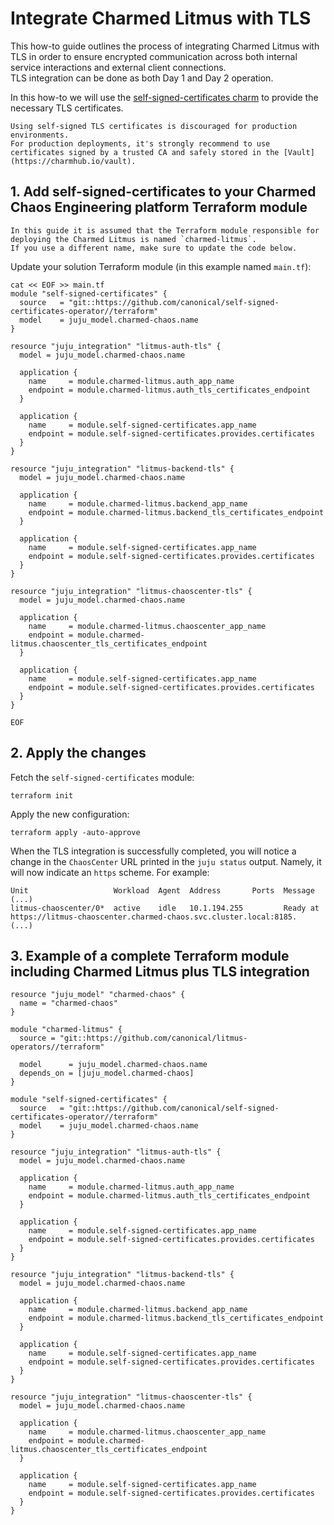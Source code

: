 # Integrate Charmed Litmus with TLS

This how-to guide outlines the process of integrating Charmed Litmus with TLS in order to ensure encrypted communication across both internal service interactions and external client connections.<br>
TLS integration can be done as both Day 1 and Day 2 operation.

In this how-to we will use the [self-signed-certificates charm] to provide the necessary TLS certificates.

```{note}
Using self-signed TLS certificates is discouraged for production environments.
For production deployments, it's strongly recommend to use certificates signed by a trusted CA and safely stored in the [Vault](https://charmhub.io/vault). 
```

## 1. Add self-signed-certificates to your Charmed Chaos Engineering platform Terraform module

```{note}
In this guide it is assumed that the Terraform module responsible for deploying the Charmed Litmus is named `charmed-litmus`.
If you use a different name, make sure to update the code below.
```

Update your solution Terraform module (in this example named `main.tf`):

```shell
cat << EOF >> main.tf
module "self-signed-certificates" {
  source   = "git::https://github.com/canonical/self-signed-certificates-operator//terraform"
  model    = juju_model.charmed-chaos.name
}

resource "juju_integration" "litmus-auth-tls" {
  model = juju_model.charmed-chaos.name

  application {
    name     = module.charmed-litmus.auth_app_name
    endpoint = module.charmed-litmus.auth_tls_certificates_endpoint
  }

  application {
    name     = module.self-signed-certificates.app_name
    endpoint = module.self-signed-certificates.provides.certificates
  }
}

resource "juju_integration" "litmus-backend-tls" {
  model = juju_model.charmed-chaos.name

  application {
    name     = module.charmed-litmus.backend_app_name
    endpoint = module.charmed-litmus.backend_tls_certificates_endpoint
  }

  application {
    name     = module.self-signed-certificates.app_name
    endpoint = module.self-signed-certificates.provides.certificates
  }
}

resource "juju_integration" "litmus-chaoscenter-tls" {
  model = juju_model.charmed-chaos.name

  application {
    name     = module.charmed-litmus.chaoscenter_app_name
    endpoint = module.charmed-litmus.chaoscenter_tls_certificates_endpoint
  }

  application {
    name     = module.self-signed-certificates.app_name
    endpoint = module.self-signed-certificates.provides.certificates
  }
}

EOF
```

## 2. Apply the changes

Fetch the `self-signed-certificates` module:

```shell
terraform init
```

Apply the new configuration:

```shell
terraform apply -auto-approve
```

When the TLS integration is successfully completed, you will notice a change in the `ChaosCenter` URL printed in the `juju status` output. Namely, it will now indicate an `https` scheme. For example:

```console
Unit                   Workload  Agent  Address       Ports  Message
(...)        
litmus-chaoscenter/0*  active    idle   10.1.194.255         Ready at https://litmus-chaoscenter.charmed-chaos.svc.cluster.local:8185.
(...)
```

## 3. Example of a complete Terraform module including Charmed Litmus plus TLS integration

```console
resource "juju_model" "charmed-chaos" {
  name = "charmed-chaos"
}

module "charmed-litmus" {
  source = "git::https://github.com/canonical/litmus-operators//terraform"

  model      = juju_model.charmed-chaos.name
  depends_on = [juju_model.charmed-chaos]
}

module "self-signed-certificates" {
  source   = "git::https://github.com/canonical/self-signed-certificates-operator//terraform"
  model    = juju_model.charmed-chaos.name
}

resource "juju_integration" "litmus-auth-tls" {
  model = juju_model.charmed-chaos.name

  application {
    name     = module.charmed-litmus.auth_app_name
    endpoint = module.charmed-litmus.auth_tls_certificates_endpoint
  }

  application {
    name     = module.self-signed-certificates.app_name
    endpoint = module.self-signed-certificates.provides.certificates
  }
}

resource "juju_integration" "litmus-backend-tls" {
  model = juju_model.charmed-chaos.name

  application {
    name     = module.charmed-litmus.backend_app_name
    endpoint = module.charmed-litmus.backend_tls_certificates_endpoint
  }

  application {
    name     = module.self-signed-certificates.app_name
    endpoint = module.self-signed-certificates.provides.certificates
  }
}

resource "juju_integration" "litmus-chaoscenter-tls" {
  model = juju_model.charmed-chaos.name

  application {
    name     = module.charmed-litmus.chaoscenter_app_name
    endpoint = module.charmed-litmus.chaoscenter_tls_certificates_endpoint
  }

  application {
    name     = module.self-signed-certificates.app_name
    endpoint = module.self-signed-certificates.provides.certificates
  }
}
```

[self-signed-certificates charm]: https://charmhub.io/self-signed-certificates
